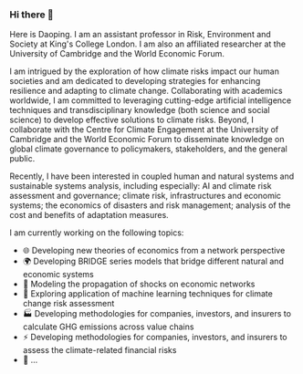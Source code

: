 ### Hi there 👋

Here is Daoping. I am an assistant professor in Risk, Environment and Society at King's College London. I am also an affiliated researcher at the University of Cambridge and the World Economic Forum.

I am intrigued by the exploration of how climate risks impact our human societies and am dedicated to developing strategies for enhancing resilience and adapting to climate change. Collaborating with academics worldwide, I am committed to leveraging cutting-edge artificial intelligence techniques and transdisciplinary knowledge (both science and social science) to develop effective solutions to climate risks. Beyond, I collaborate with the Centre for Climate Engagement at the University of Cambridge and the World Economic Forum to disseminate knowledge on global climate governance to policymakers, stakeholders, and the general public.

Recently, I have been interested in coupled human and natural systems and sustainable systems analysis, including especially: AI and climate risk assessment and governance; climate risk, infrastructures and economic systems; the economics of disasters and risk management; analysis of the cost and benefits of adaptation measures.

I am currently working on the following topics:

- 🌐 Developing new theories of economics from a network perspective
- 🌍 Developing BRIDGE series models that bridge different natural and economic systems
- 🔄 Modeling the propagation of shocks on economic networks
- 🤖 Exploring application of machine learning techniques for climate change risk assessment
- 🏭 Developing methodologies for companies, investors, and insurers to calculate GHG emissions across value chains
- ⚡ Developing methodologies for companies, investors, and insurers to assess the climate-related financial risks
- 🤔 ...

<!--
**DaopingW/DaopingW** is a ✨ _special_ ✨ repository because its `README.md` (this file) appears on your GitHub profile.

Here are some ideas to get you started:

- 🔭 I’m currently working on ...
- 🌱 I’m currently learning ...
- 👯 I’m looking to collaborate on ...
- 🤔 I’m looking for help with ...
- 💬 Ask me about ...
- 📫 How to reach me: ...
- 😄 Pronouns: ...
- ⚡ Fun fact: ...
-->
